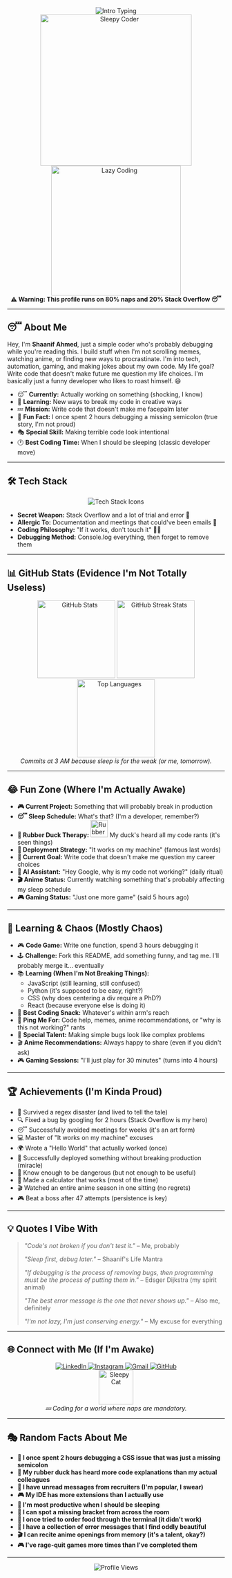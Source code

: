 <!-- Animated Typing Banner -->
<div align="center">
  <img src="https://readme-typing-svg.herokuapp.com?font=Comic+Sans+MS&size=28&pause=1000&color=FF6347&center=true&vCenter=true&width=600&lines=Yo+%F0%9F%98%8E+I'm+Shaanif+Ahmed;Code+when+I'm+not+snoozing;Just+a+simple+funny+coder;Welcome+to+my+lazy+domain" alt="Intro Typing" />
</div>

<!-- Fun Animated GIFs -->
<div align="center">
  <img src="https://media.giphy.com/media/3o7aCUz8jF2h52y7Vm/giphy.gif" width="350" alt="Sleepy Coder" />
  <img src="https://media.giphy.com/media/3orieW7bS6f8kW6UPa/giphy.gif" width="300" alt="Lazy Coding" />
</div>

<div align="center">
  <b>⚠️ Warning: This profile runs on 80% naps and 20% Stack Overflow 😴</b>
</div>

---

## 😴 About Me
Hey, I'm **Shaanif Ahmed**, just a simple coder who's probably debugging while you're reading this. I build stuff when I'm not scrolling memes, watching anime, or finding new ways to procrastinate. I'm into tech, automation, gaming, and making jokes about my own code. My life goal? Write code that doesn't make future me question my life choices. I'm basically just a funny developer who likes to roast himself. 😄

- 😴 **Currently:** Actually working on something (shocking, I know)
- 🧠 **Learning:** New ways to break my code in creative ways
- 💤 **Mission:** Write code that doesn't make me facepalm later
- 🤡 **Fun Fact:** I once spent 2 hours debugging a missing semicolon (true story, I'm not proud)
- 🎭 **Special Skill:** Making terrible code look intentional
- 🕐 **Best Coding Time:** When I should be sleeping (classic developer move)

---

## 🛠️ Tech Stack
<div align="center">
  <img src="https://skillicons.dev/icons?i=python,django,java,c,html,css,js,git,linux,docker,php,mysql,github&theme=dark" alt="Tech Stack Icons" />
</div>

- **Secret Weapon:** Stack Overflow and a lot of trial and error 🙏
- **Allergic To:** Documentation and meetings that could've been emails 🌅
- **Coding Philosophy:** "If it works, don't touch it" 🤷‍♂️
- **Debugging Method:** Console.log everything, then forget to remove them

---

## 📊 GitHub Stats (Evidence I'm Not Totally Useless)
<div align="center">
  <img src="https://github-readme-stats.vercel.app/api?username=ShaanifFaqui&show_icons=true&theme=gruvbox&include_all_commits=true&count_private=true" height="180" alt="GitHub Stats" />
  <img src="https://streak-stats.demolab.com?user=ShaanifFaqui&theme=gruvbox&hide_border=true" height="180" alt="GitHub Streak Stats" />
  <img src="https://github-readme-stats.vercel.app/api/top-langs/?username=ShaanifFaqui&layout=donut&theme=gruvbox&hide_border=true&langs_count=6" height="180" alt="Top Languages" />
</div>

<div align="center">
  <i>Commits at 3 AM because sleep is for the weak (or me, tomorrow).</i>
</div>

---

## 😂 Fun Zone (Where I'm Actually Awake)
- **🎮 Current Project:** Something that will probably break in production
- **😴 Sleep Schedule:** What's that? (I'm a developer, remember?)
- **🦆 Rubber Duck Therapy:** <img src="https://media.giphy.com/media/3o7aCUz8jF2h52y7Vm/giphy.gif" width="40" alt="Rubber Duck"> My duck's heard all my code rants (it's seen things)
- **📅 Deployment Strategy:** "It works on my machine" (famous last words)
- **🎯 Current Goal:** Write code that doesn't make me question my career choices
- **🤖 AI Assistant:** "Hey Google, why is my code not working?" (daily ritual)
- **🎬 Anime Status:** Currently watching something that's probably affecting my sleep schedule
- **🎮 Gaming Status:** "Just one more game" (said 5 hours ago)

---

## 🛌 Learning & Chaos (Mostly Chaos)
- 🎮 **Code Game:** Write one function, spend 3 hours debugging it
- 🕹️ **Challenge:** Fork this README, add something funny, and tag me. I'll probably merge it... eventually
- 📚 **Learning (When I'm Not Breaking Things):**
  - JavaScript (still learning, still confused)
  - Python (it's supposed to be easy, right?)
  - CSS (why does centering a div require a PhD?)
  - React (because everyone else is doing it)
- 🍿 **Best Coding Snack:** Whatever's within arm's reach
- 🏓 **Ping Me For:** Code help, memes, anime recommendations, or "why is this not working?" rants
- 🎪 **Special Talent:** Making simple bugs look like complex problems
- 🎬 **Anime Recommendations:** Always happy to share (even if you didn't ask)
- 🎮 **Gaming Sessions:** "I'll just play for 30 minutes" (turns into 4 hours)

---

## 🏆 Achievements (I'm Kinda Proud)
- 🏅 Survived a regex disaster (and lived to tell the tale)
- 🔍 Fixed a bug by googling for 2 hours (Stack Overflow is my hero)
- 😴 Successfully avoided meetings for weeks (it's an art form)
- 💻 Master of "It works on my machine" excuses
- 🌍 Wrote a "Hello World" that actually worked (once)
- 🎯 Successfully deployed something without breaking production (miracle)
- 🧠 Know enough to be dangerous (but not enough to be useful)
- 🎪 Made a calculator that works (most of the time)
- 🎬 Watched an entire anime season in one sitting (no regrets)
- 🎮 Beat a boss after 47 attempts (persistence is key)

---

## 💡 Quotes I Vibe With
> *"Code's not broken if you don't test it."* – Me, probably
> 
> *"Sleep first, debug later."* – Shaanif's Life Mantra
> 
> *"If debugging is the process of removing bugs, then programming must be the process of putting them in."* – Edsger Dijkstra (my spirit animal)
> 
> *"The best error message is the one that never shows up."* – Also me, definitely
> 
> *"I'm not lazy, I'm just conserving energy."* – My excuse for everything

---

## 🌐 Connect with Me (If I'm Awake)
<div align="center">
  <a href="https://www.linkedin.com/in/shaanif-ahmed-765934233" target="_blank">
    <img src="https://img.shields.io/badge/-LinkedIn-FF6347?style=for-the-badge&logo=linkedin&logoColor=white" alt="LinkedIn" />
  </a>
  <a href="https://www.instagram.com/shanzz_ify" target="_blank">
    <img src="https://img.shields.io/badge/-Instagram-FF6347?style=for-the-badge&logo=instagram&logoColor=white" alt="Instagram" />
  </a>
  <a href="mailto:shaaniffakki@gmail.com">
    <img src="https://img.shields.io/badge/-Gmail-FF6347?style=for-the-badge&logo=gmail&logoColor=white" alt="Gmail" />
  </a>
  <a href="https://github.com/ShaanifFaqui" target="_blank">
    <img src="https://img.shields.io/badge/-GitHub-FF6347?style=for-the-badge&logo=github&logoColor=white" alt="GitHub" />
  </a>
</div>

<div align="center">
  <img src="https://media.giphy.com/media/3o7aCUz8jF2h52y7Vm/giphy.gif" height="80" alt="Sleepy Cat" />
</div>

<div align="center">
  <i>💤 Coding for a world where naps are mandatory.</i>
</div>

---

## 🎭 Random Facts About Me
- **🎪 I once spent 2 hours debugging a CSS issue that was just a missing semicolon**
- **🤖 My rubber duck has heard more code explanations than my actual colleagues**
- **📱 I have unread messages from recruiters (I'm popular, I swear)**
- **🎮 My IDE has more extensions than I actually use**
- **🌙 I'm most productive when I should be sleeping**
- **🎯 I can spot a missing bracket from across the room**
- **🍕 I once tried to order food through the terminal (it didn't work)**
- **🎪 I have a collection of error messages that I find oddly beautiful**
- **🎬 I can recite anime openings from memory (it's a talent, okay?)**
- **🎮 I've rage-quit games more times than I've completed them**

---

<div align="center">
  <img src="https://komarev.com/ghpvc/?username=ShaanifFaqui&style=flat-square&color=FF6347" alt="Profile Views" />
</div>
